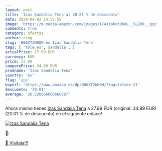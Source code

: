 ```yaml
---
layout: post
title: 'Izas Sandalia Tena al 20.01 % de descuento'
date: 2020-08-02 14:55:55
image: 'https://m.media-amazon.com/images/I/41Xokot9KWL._SL200_.jpg'
comments: true
category: ofertas
author: ring
slug: 'B06XT2WNQH-es Izas Sandalia Tena'
tags: [ 'tole.es','sandalia', ]
actualPrice: 27.99 EUR
currency: EUR
price: 27.99
comparePrice: 34.99 EUR
prodname: 'Izas Sandalia Tena'
country: 'es'
flag: '🇪🇸'
buyurl: 'https://www.amazon.es/dp/B06XT2WNQH/?tag=tolees-21'
descuento: '20.01'
average: '26.526666666666667'
---
```


Ahora mismo tienes [Izas Sandalia Tena](https://www.amazon.es/dp/B06XT2WNQH/?tag=tolees-21) a 27.99 EUR (original: 34.99 EUR) (20.01 %  de descuento) en el siguiente enlace!

[![Izas Sandalia Tena](https://m.media-amazon.com/images/I/41Xokot9KWL._SL200_.jpg)](https://www.amazon.es/dp/B06XT2WNQH/?tag=tolees-21)

🔎:


[🛒 Visítala!!!](https://www.amazon.es/dp/B06XT2WNQH/?tag=tolees-21)
